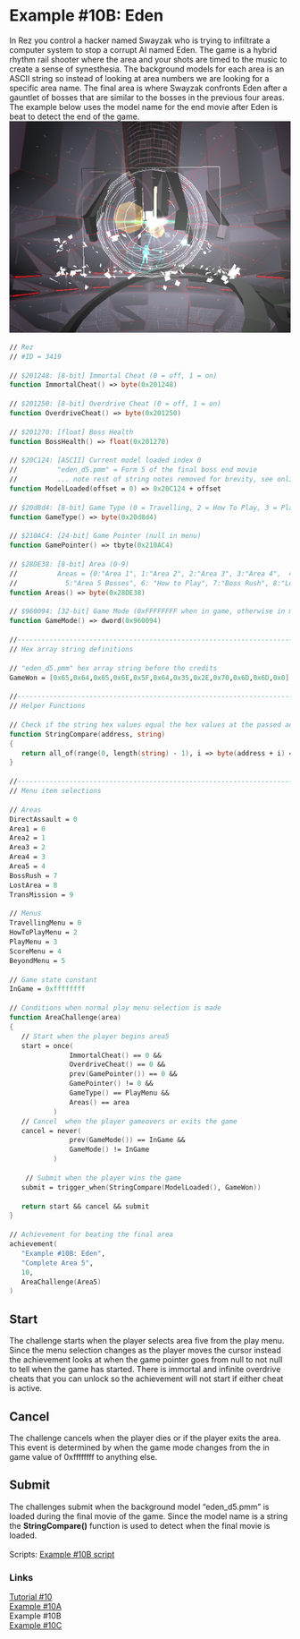 # Example #10B: Eden
In Rez you control a hacker named Swayzak who is trying to infiltrate a computer system to stop a corrupt AI named Eden.  The game is a hybrid rhythm rail shooter where the area and your shots are timed to the music to create a sense of synesthesia.  The background models for each area is an ASCII string so instead of looking at area numbers we are looking for a specific area name. The final area is where Swayzak confronts Eden after a gauntlet of bosses that are similar to the bosses in the previous four areas.  The example below uses the model name for the end movie after Eden is beat to detect the end of the game.<br>
![Rez confronting the final boss Eden](Rez_End_Boss.png)<br>
 ```fsharp
// Rez
// #ID = 3419

// $201248: [8-bit] Immortal Cheat (0 = off, 1 = on)
function ImmortalCheat() => byte(0x201248)

// $201250: [8-bit] Overdrive Cheat (0 = off, 1 = on)
function OverdriveCheat() => byte(0x201250)

// $201270: [float] Boss Health
function BossHealth() => float(0x201270)

// $20C124: [ASCII] Current model loaded index 0
//          "eden_d5.pmm" = Form 5 of the final boss end movie
//          ... note rest of string notes removed for brevity, see online code notes for full list
function ModelLoaded(offset = 0) => 0x20C124 + offset

// $20d8d4: [8-bit] Game Type (0 = Travelling, 2 = How To Play, 3 = Play, 4 = Score, 5 = Beyond)
function GameType() => byte(0x20d8d4)

// $210AC4: [24-bit] Game Pointer (null in menu)
function GamePointer() => tbyte(0x210AC4)

// $28DE38: [8-bit] Area (0-9)
//          Areas = {0:"Area 1", 1:"Area 2", 2:"Area 3", 3:"Area 4",  4:"Area 5", 
//            5:"Area 5 Bosses", 6: "How to Play", 7:"Boss Rush", 8:"Lost Area", 9:"Trace Mission"}
function Areas() => byte(0x28DE38)

// $960094: [32-bit] Game Mode (0xFFFFFFFF when in game, otherwise in menu)
function GameMode() => dword(0x960094)

//-------------------------------------------------------------------------
// Hex array string definitions

// "eden_d5.pmm" hex array string before the credits
GameWon = [0x65,0x64,0x65,0x6E,0x5F,0x64,0x35,0x2E,0x70,0x6D,0x6D,0x0]

//-------------------------------------------------------------------------
// Helper Functions

// Check if the string hex values equal the hex values at the passed address
function StringCompare(address, string)
{
    return all_of(range(0, length(string) - 1), i => byte(address + i) == string[i])
}

//-------------------------------------------------------------------------
// Menu item selections

// Areas
DirectAssault = 0
Area1 = 0
Area2 = 1
Area3 = 2
Area4 = 3
Area5 = 4
BossRush = 7
LostArea = 8
TransMission = 9

// Menus
TravellingMenu = 0
HowToPlayMenu = 2
PlayMenu = 3
ScoreMenu = 4
BeyondMenu = 5

// Game state constant
InGame = 0xffffffff

// Conditions when normal play menu selection is made
function AreaChallenge(area)
{
    // Start when the player begins area5
    start = once(
                ImmortalCheat() == 0 && 
                OverdriveCheat() == 0 &&
                prev(GamePointer()) == 0 && 
                GamePointer() != 0 &&
                GameType() == PlayMenu &&
                Areas() == area
            )
    // Cancel  when the player gameovers or exits the game
    cancel = never(
                prev(GameMode()) == InGame &&
                GameMode() != InGame
            )
            
     // Submit when the player wins the game
    submit = trigger_when(StringCompare(ModelLoaded(), GameWon))
            
    return start && cancel && submit
}

// Achievement for beating the final area
achievement(
    "Example #10B: Eden",
    "Complete Area 5",
    10, 
    AreaChallenge(Area5)
)
```

## Start
The challenge starts when the player selects area five from the play menu. Since the menu selection changes as the player moves the cursor instead the achievement looks at when the game pointer goes from null to not null to tell when the game has started.  There is immortal and infinite overdrive cheats that you can unlock so the achievement will not start if either cheat is active.
## Cancel
The challenge cancels when the player dies or if the player exits the area.  This event is determined by when the game mode changes from the in game value of 0xffffffff to anything else.

## Submit
The challenges submit when the background model “eden_d5.pmm” is loaded during the final movie of the game.  Since the model name is a string the **StringCompare()** function is used to detect when the final movie is loaded.<br>
<br>
Scripts: [Example #10B script](REZ_Example_10B.rascript) <br>
### Links
[Tutorial #10](readme.md) <br>
[Example #10A](Example_10A.md) <br>
Example #10B <br>
[Example #10C](Example_10C.md)